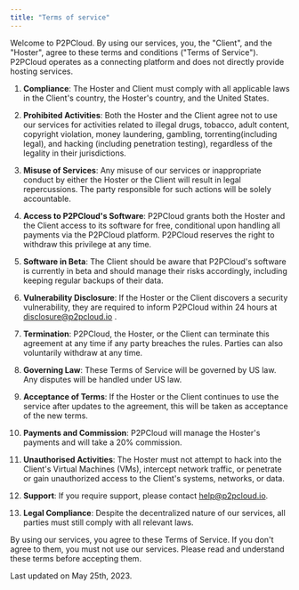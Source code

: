 ```yaml
---
title: "Terms of service"
---
```


Welcome to P2PCloud. By using our services, you, the "Client", and the "Hoster", agree to these terms and conditions ("Terms of Service"). P2PCloud operates as a connecting platform and does not directly provide hosting services.

1. **Compliance**: The Hoster and Client must comply with all applicable laws in the Client's country, the Hoster's country, and the United States.

2. **Prohibited Activities**: Both the Hoster and the Client agree not to use our services for activities related to illegal drugs, tobacco, adult content, copyright violation, money laundering, gambling, torrenting(including legal), and hacking (including penetration testing), regardless of the legality in their jurisdictions.

3. **Misuse of Services**: Any misuse of our services or inappropriate conduct by either the Hoster or the Client will result in legal repercussions. The party responsible for such actions will be solely accountable.

4. **Access to P2PCloud's Software**: P2PCloud grants both the Hoster and the Client access to its software for free, conditional upon handling all payments via the P2PCloud platform. P2PCloud reserves the right to withdraw this privilege at any time.

5. **Software in Beta**: The Client should be aware that P2PCloud's software is currently in beta and should manage their risks accordingly, including keeping regular backups of their data.

6. **Vulnerability Disclosure**: If the Hoster or the Client discovers a security vulnerability, they are required to inform P2PCloud within 24 hours at disclosure@p2pcloud.io .

7. **Termination**: P2PCloud, the Hoster, or the Client can terminate this agreement at any time if any party breaches the rules. Parties can also voluntarily withdraw at any time.

8. **Governing Law**: These Terms of Service will be governed by US law. Any disputes will be handled under US law.

9. **Acceptance of Terms**: If the Hoster or the Client continues to use the service after updates to the agreement, this will be taken as acceptance of the new terms.

10. **Payments and Commission**: P2PCloud will manage the Hoster's payments and will take a 20% commission.

11. **Unauthorised Activities**: The Hoster must not attempt to hack into the Client's Virtual Machines (VMs), intercept network traffic, or penetrate or gain unauthorized access to the Client's systems, networks, or data.

12. **Support**: If you require support, please contact help@p2pcloud.io.

13. **Legal Compliance**: Despite the decentralized nature of our services, all parties must still comply with all relevant laws.

By using our services, you agree to these Terms of Service. If you don't agree to them, you must not use our services. Please read and understand these terms before accepting them.

Last updated on May 25th, 2023.